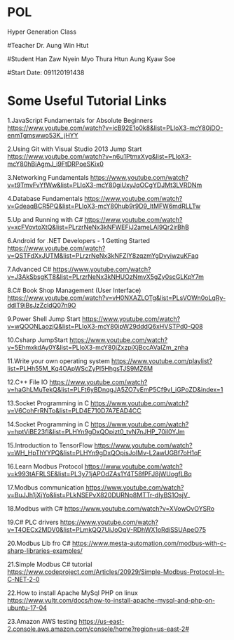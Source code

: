 # POL
Hyper Generation Class

#Teacher
Dr. Aung Win Htut

#Student
Han Zaw Nyein 
Myo Thura Htun
Aung Kyaw Soe

#Start Date: 091120191438

# Some Useful Tutorial Links

1.JavaScript Fundamentals for Absolute Beginners https://www.youtube.com/watch?v=icB92E1o0k8&list=PLIoX3-mcY80jDO-enmTgmswwo53K_jHYY 


2.Using Git with Visual Studio 2013 Jump Start https://www.youtube.com/watch?v=n6u1PtmxXyg&list=PLIoX3-mcY80hBiAgmJ_i9FtDRPoeSKix0 

3.Networking Fundamentals https://www.youtube.com/watch?v=t9TmvFvYfWw&list=PLIoX3-mcY80giUxyJqOCgYDJMt3LVRDNm 

4.Database Fundamentals https://www.youtube.com/watch?v=GdeaqBCR5PQ&list=PLIoX3-mcY80hub9r9D9_ltMFW6mdRLLTw   

5.Up and Running with C# https://www.youtube.com/watch?v=xcFVovtoXtQ&list=PLrzrNeNx3kNFWEFiJ2ameLAl9Qr2irBhB 

6.Android for .NET Developers - 1 Getting Started https://www.youtube.com/watch?v=QSTFdXxJUTM&list=PLrzrNeNx3kNFZIY8zqzmYgDvyiwzuKFaq 

7.Advanced C# https://www.youtube.com/watch?v=J3AkSbsgKT8&list=PLrzrNeNx3kNHUOzNmvX5gZy0scGLKpY7m 

8.C# Book Shop Management (User Interface) https://www.youtube.com/watch?v=vH0NXAZLOTg&list=PLsVOWn0oLqRy-ddlT9iBsJzZcldQ07n9O 

9.Power Shell Jump Start https://www.youtube.com/watch?v=wQOONLaozjQ&list=PLIoX3-mcY80ipW29dddQ6xHVSTPd0-Q08  

10.Csharp JumpStart https://www.youtube.com/watch?v=5EhmxkdAy0Y&list=PLIoX3-mcY80jZxzpiXjBccAVaIZm_znha 

11.Write your own operating system https://www.youtube.com/playlist?list=PLHh55M_Kq4OApWScZyPl5HhgsTJS9MZ6M 

12.C++ File IO https://www.youtube.com/watch?v=haGhLMuTekQ&list=PLFt6yBDnqgJA5ZO7vEmP5Cf9vI_iGPoZD&index=1 

13.Socket Programming in C https://www.youtube.com/watch?v=V6CohFrRNTo&list=PLD4E710D7A7EAD4CC 

14.Socket Programming in C https://www.youtube.com/watch?v=hptViBE23fI&list=PLHYn9gDxQOpizt0_tvN7nJHP_70il0YJm

15.Introduction to TensorFlow https://www.youtube.com/watch?v=WH_HpThYYPQ&list=PLHYn9gDxQOpisJoIMv-L2awUGBf7oH1qF

16.Learn Modbus Protocol https://www.youtube.com/watch?v=k993tAFRLSE&list=PL3y71jAPOdZAs1Y4T58fPFJ8jWUogfLBq

17.Modbus communication https://www.youtube.com/watch?v=BuJJh1jXjYo&list=PLkNSEPvX820DURNp8MTTr-dIyBS1OsjV_

18.Modbus with C# https://www.youtube.com/watch?v=XVowOvOYSRo 

19.C# PLC drivers https://www.youtube.com/watch?v=T4OECx2MDV0&list=PLmkQQ7UiJoOqV-RDhWX1oRdiSSUApeO75

20.Modbus Lib fro C# https://www.mesta-automation.com/modbus-with-c-sharp-libraries-examples/

21.Simple Modbus C# tutorial https://www.codeproject.com/Articles/20929/Simple-Modbus-Protocol-in-C-NET-2-0

22.How to install Apache MySql PHP on linux https://www.vultr.com/docs/how-to-install-apache-mysql-and-php-on-ubuntu-17-04

23.Amazon AWS testing https://us-east-2.console.aws.amazon.com/console/home?region=us-east-2#







